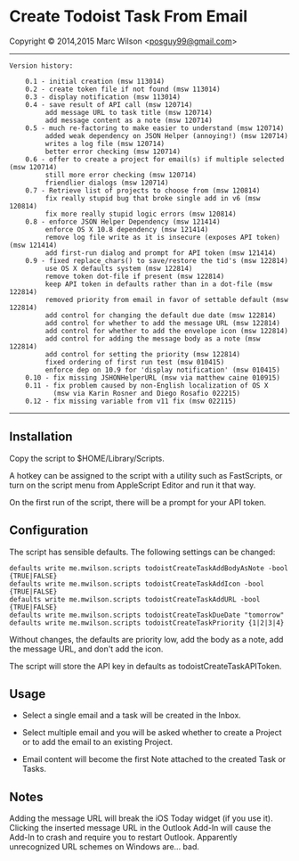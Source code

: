 Create Todoist Task From Email
==============================

Copyright &copy; 2014,2015 Marc Wilson <<posguy99@gmail.com>>

---

	Version history:
		
		0.1 - initial creation (msw 113014)
		0.2 - create token file if not found (msw 113014)
		0.3 - display notification (msw 113014)
		0.4 - save result of API call (msw 120714)
			 add message URL to task title (msw 120714)
			 add message content as a note (msw 120714)
		0.5 - much re-factoring to make easier to understand (msw 120714)
			 added weak dependency on JSON Helper (annoying!) (msw 120714)
			 writes a log file (msw 120714)
			 better error checking (msw 120714)
		0.6 - offer to create a project for email(s) if multiple selected (msw 120714)
			 still more error checking (msw 120714)
			 friendlier dialogs (msw 120714)
		0.7 - Retrieve list of projects to choose from (msw 120814)
			 fix really stupid bug that broke single add in v6 (msw 120814)
			 fix more really stupid logic errors (msw 120814)
		0.8 - enforce JSON Helper Dependency (msw 121414)
			 enforce OS X 10.8 dependency (msw 121414)
			 remove log file write as it is insecure (exposes API token) (msw 121414)
			 add first-run dialog and prompt for API token (msw 121414)
		0.9 - fixed replace_chars() to save/restore the tid's (msw 122814)
			 use OS X defaults system (msw 122814)
			 remove token dot-file if present (msw 122814)
			 keep API token in defaults rather than in a dot-file (msw 122814)
			 removed priority from email in favor of settable default (msw 122814)
			 add control for changing the default due date (msw 122814)
			 add control for whether to add the message URL (msw 122814)
			 add control for whether to add the envelope icon (msw 122814)
			 add control for adding the message body as a note (msw 122814)
			 add control for setting the priority (msw 122814)
			 fixed ordering of first run test (msw 010415)
			 enforce dep on 10.9 for 'display notification' (msw 010415)
	    0.10 - fix missing JSHONHelperURL (msw via matthew caine 010915)
		0.11 - fix problem caused by non-English localization of OS X
			   (msw via Karin Rosner and Diego Rosafio 022215)
   		0.12 - fix missing variable from v11 fix (msw 022115)

---

Installation
------------

Copy the script to $HOME/Library/Scripts.

A hotkey can be assigned to the script with a utility such as FastScripts, or turn on the script menu from AppleScript Editor and run it that way.

On the first run of the script, there will be a prompt for your API token.


Configuration
-------------

The script has sensible defaults.  The following settings can be changed:

    defaults write me.mwilson.scripts todoistCreateTaskAddBodyAsNote -bool {TRUE|FALSE}
    defaults write me.mwilson.scripts todoistCreateTaskAddIcon -bool {TRUE|FALSE}
    defaults write me.mwilson.scripts todoistCreateTaskAddURL -bool {TRUE|FALSE}
    defaults write me.mwilson.scripts todoistCreateTaskDueDate "tomorrow"
    defaults write me.mwilson.scripts todoistCreateTaskPriority {1|2|3|4}

Without changes, the defaults are priority low, add the body as a note, add the message URL, and don't add the icon.

The script will store the API key in defaults as todoistCreateTaskAPIToken.


Usage
-----

* Select a single email and a task will be created in the Inbox.
	
* Select multiple email and you will be asked whether to create a Project or to add the email to an existing Project.
	
* Email content will become the first Note attached to the created Task or Tasks.


Notes
------

Adding the message URL will break the iOS Today widget (if you use it).  Clicking the inserted message URL in the Outlook
Add-In will cause the Add-In to crash and require you to restart Outlook.  Apparently unrecognized URL schemes on Windows
are... bad.


